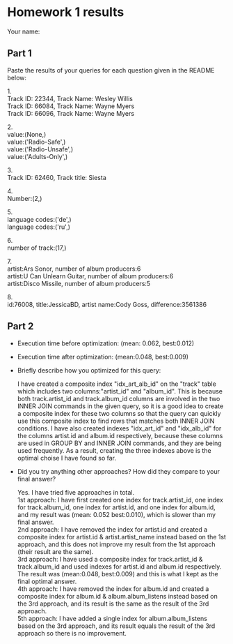# Homework 1 results

Your name: 

## Part 1
Paste the results of your queries for each question given in the README below:

1.<br>Track ID: 22344, Track Name: Wesley Willis
<br>Track ID: 66084, Track Name: Wayne Myers
<br>Track ID: 66096, Track Name: Wayne Myers

2.<br>value:(None,)
<br>value:('Radio-Safe',)
<br>value:('Radio-Unsafe',)
<br>value:('Adults-Only',)

3.<br>Track ID: 62460, Track title: Siesta

4.<br>Number:(2,)

5.<br>language codes:('de',)
<br>language codes:('ru',)

6.<br>number of track:(17,)

7.<br>artist:Ars Sonor, number of album producers:6
<br>artist:U Can Unlearn Guitar, number of album producers:6
<br>artist:Disco Missile, number of album producers:5

8.<br>id:76008, title:JessicaBD, artist name:Cody Goss, difference:3561386

## Part 2

- Execution time before optimization: (mean: 0.062, best:0.012)
- Execution time after optimization: (mean:0.048, best:0.009)

- Briefly describe how you optimized for this query:
<ul>
I have created a composite index "idx_art_alb_id" on the "track" table which includes two columns:"artist_id" and "album_id". This is because both track.artist_id and track.album_id columns are involved in the two INNER JOIN commands in the given query, so it is a good idea to create a composite index for these two columns so that the query can quickly use this composite index to find rows that matches both INNER JOIN conditions. I have also created indexes "idx_art_id" and "idx_alb_id" for the columns artist.id and album.id respectively, because these columns are used in GROUP BY and INNER JOIN commands, and they are being used frequently. As a result, creating the three indexes above is the optimal choise I have found so far.
</ul>

- Did you try anything other approaches?  How did they compare to your final answer?
<ul>Yes. I have tried five approaches in total.
<br>1st approach: I have first created one index for track.artist_id, one index for track.album_id, one index for artist.id, and one index for album.id, and my result was (mean: 0.052 best:0.010), which is slower than my final answer.
<br>2nd approach: I have removed the index for artist.id and created a composite index for artist.id & artist.artist_name instead based on the 1st approach, and this does not improve my result from the 1st approach (their result are the same).
<br>3rd approach: I have used a composite index for track.artist_id & track.album_id and used indexes for artist.id and album.id respectively. The result was (mean:0.048, best:0.009) and this is what I kept as the final optimal answer.
<br>4th approach: I have removed the index for album.id and created a composite index for album.id & album.album_listens instead based on the 3rd approach, and its result is the same as the result of the 3rd approach.
<br>5th approach: I have added a single index for album.album_listens based on the 3rd approach, and its result equals the result of the 3rd approach so there is no improvement.
</ul>
